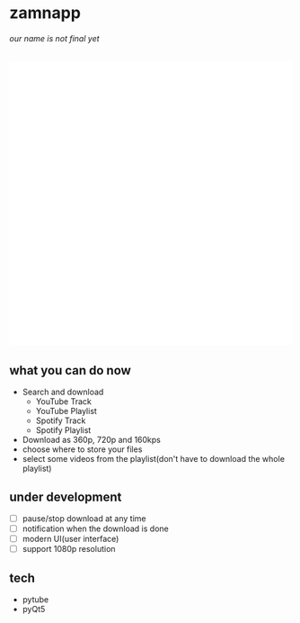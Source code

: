 # zamnapp
###### our name is not final yet
![our logo](/images/zamnapp-logos_white.png)

## what you can do now
- Search and download 
    - YouTube Track
    - YouTube Playlist
    - Spotify Track
    - Spotify Playlist
- Download as 360p, 720p and 160kps
- choose where to store your files
- select some videos from the playlist(don't have to download the whole playlist)

## under development
- [ ] pause/stop download at any time
- [ ] notification when the download is done
- [ ] modern UI(user interface)
- [ ] support 1080p resolution 

## tech
- pytube
- pyQt5
